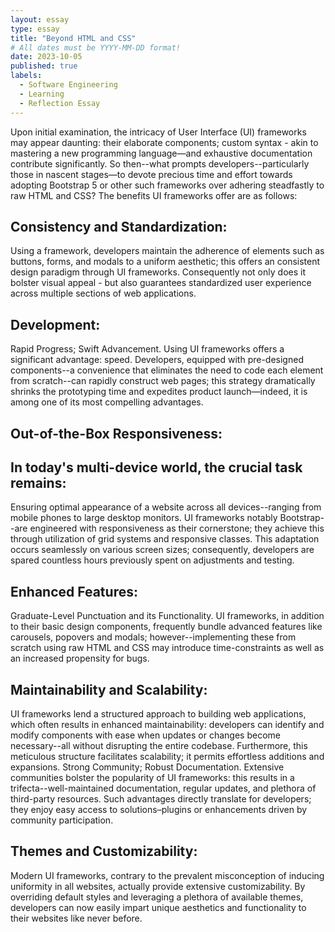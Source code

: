 ```yaml
---
layout: essay
type: essay
title: "Beyond HTML and CSS"
# All dates must be YYYY-MM-DD format!
date: 2023-10-05
published: true
labels:
  - Software Engineering
  - Learning
  - Reflection Essay
---
```


Upon initial examination, the intricacy of User Interface (UI) frameworks may appear daunting: their elaborate components; custom syntax - akin to mastering a new programming language—and exhaustive documentation contribute significantly. So then--what prompts developers--particularly those in nascent stages—to devote precious time and effort towards adopting Bootstrap 5 or other such frameworks over adhering steadfastly to raw HTML and CSS? The benefits UI frameworks offer are as follows:
## Consistency and Standardization:
Using a framework, developers maintain the adherence of elements such as buttons, forms, and modals to a uniform aesthetic; this offers an consistent design paradigm through UI frameworks. Consequently not only does it bolster visual appeal - but also guarantees standardized user experience across multiple sections of web applications.
## Development: 
Rapid Progress; Swift Advancement. Using UI frameworks offers a significant advantage: speed. Developers, equipped with pre-designed components--a convenience that eliminates the need to code each element from scratch--can rapidly construct web pages; this strategy dramatically shrinks the prototyping time and expedites product launch—indeed, it is among one of its most compelling advantages.
## Out-of-the-Box Responsiveness:
## In today's multi-device world, the crucial task remains: 
Ensuring optimal appearance of a website across all devices--ranging from mobile phones to large desktop monitors. UI frameworks notably Bootstrap--are engineered with responsiveness as their cornerstone; they achieve this through utilization of grid systems and responsive classes. This adaptation occurs seamlessly on various screen sizes; consequently, developers are spared countless hours previously spent on adjustments and testing.
## Enhanced Features: 
Graduate-Level Punctuation and its Functionality. UI frameworks, in addition to their basic design components, frequently bundle advanced features like carousels, popovers and modals; however--implementing these from scratch using raw HTML and CSS may introduce time-constraints as well as an increased propensity for bugs.
## Maintainability and Scalability:
UI frameworks lend a structured approach to building web applications, which often results in enhanced maintainability: developers can identify and modify components with ease when updates or changes become necessary--all without disrupting the entire codebase. Furthermore, this meticulous structure facilitates scalability; it permits effortless additions and expansions.
Strong Community; Robust Documentation. Extensive communities bolster the popularity of UI frameworks: this results in a trifecta--well-maintained documentation, regular updates, and plethora of third-party resources. Such advantages directly translate for developers; they enjoy easy access to solutions–plugins or enhancements driven by community participation.
## Themes and Customizability:
Modern UI frameworks, contrary to the prevalent misconception of inducing uniformity in all websites, actually provide extensive customizability. By overriding default styles and leveraging a plethora of available themes, developers can now easily impart unique aesthetics and functionality to their websites like never before.
